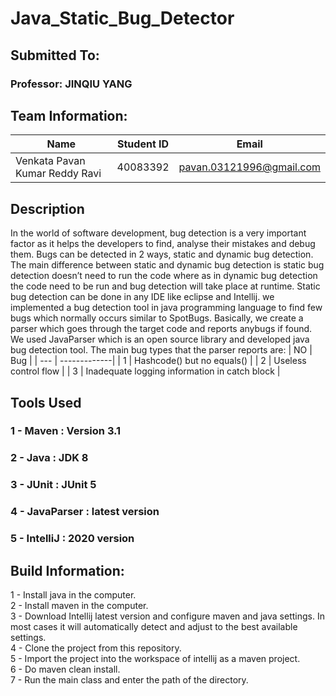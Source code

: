 # Java_Static_Bug_Detector

## Submitted To:
### Professor: JINQIU YANG

## Team Information:

| Name  | Student ID | Email |
| ------------- | ------------- | ---------|
| Venkata Pavan Kumar Reddy Ravi  | 40083392  | pavan.03121996@gmail.com|
 

## Description
In the world of software development, bug detection is a very important factor as it helps the developers to find, analyse their mistakes and debug them. Bugs can be detected in 2 ways, static and dynamic bug detection. The main difference between static and dynamic bug detection is static bug detection doesn’t need to run the code where as in dynamic bug detection the code need to be run and bug detection will take place at runtime. Static bug detection can be done in any IDE like eclipse and Intellij.
we implemented a bug detection tool in java programming language to find few bugs which normally occurs similar to SpotBugs. Basically, we create a parser which goes through the target code and reports anybugs if found. We used JavaParser which is an open source library and developed java bug detection tool. The main bug types that the parser reports are:
| NO  | Bug |
| --- | -------------| 
| 1   | Hashcode() but no equals()  |
| 2  | Useless control flow  |
| 3   | Inadequate logging information in catch block  |

## Tools Used
### 1 - Maven : Version 3.1
### 2 - Java : JDK 8
### 3 - JUnit : JUnit 5
### 4 - JavaParser : latest version
### 5 - IntelliJ : 2020 version

## Build Information:
1 - Install java in the computer.<br />
2 - Install maven in the computer.<br />
3 - Download Intellij latest version and configure maven and java settings. In most cases it will automatically detect and adjust to the best available settings.<br />
4 - Clone the project from this repository.<br />
5 - Import the project into the workspace of intellij as a maven project.<br />
6 - Do maven clean install.<br />
7 - Run the main class and enter the path of the directory.<br />
